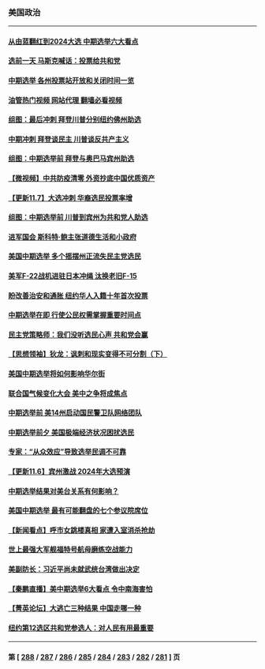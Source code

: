### 美国政治
---
#### [从由蓝翻红到2024大选 中期选举六大看点](../../pages/ncid1078159/n13861281.md?11080445) 
#### [选前一天 马斯克喊话：投票给共和党](../../pages/ncid1078159/n13861305.md?11080445) 
#### [中期选举 各州投票站开放和关闭时间一览](../../pages/ncid1078159/n13861302.md?11080445) 
#### [油管热门视频 网站代理 翻墙必看视频](http://150.230.27.170:81/youtube.html?11080445)
#### [组图：最后冲刺 拜登川普分别纽约佛州助选](../../pages/ncid1078159/n13861275.md?11080445) 
#### [中期冲刺 拜登谈民主 川普谈反共产主义](../../pages/ncid1078159/n13861282.md?11080445) 
#### [组图：中期选举前 拜登与奥巴马宾州助选](../../pages/ncid1078159/n13861220.md?11080445) 
#### [【微视频】中共防疫清零 外资抄底中国优质资产](../../pages/ncid1078159/n13861213.md?11080445) 
#### [【更新11.7】大选冲刺 华裔选民投票率增](../../pages/ncid1078159/n13861157.md?11080445) 
#### [组图：中期选举前 川普到宾州为共和党人助选](../../pages/ncid1078159/n13861080.md?11080445) 
#### [进军国会 斯科特·鲍主张道德生活和小政府](../../pages/ncid1078159/n13861022.md?11080445) 
#### [美国中期选举 多个摇摆州正流失民主党选民](../../pages/ncid1078159/n13861010.md?11080445) 
#### [美军F-22战机进驻日本冲绳 汰换老旧F-15](../../pages/ncid1078159/n13860783.md?11080445) 
#### [盼改善治安和通胀  纽约华人入籍十年首次投票](../../pages/ncid1078159/n13860904.md?11080445) 
#### [中期选举在即 行使公民权需掌握重要时间点](../../pages/ncid1078159/n13860846.md?11080445) 
#### [民主党策略师：我们没听选民心声 共和党会赢](../../pages/ncid1078159/n13860749.md?11080445) 
#### [【思想领袖】狄龙：讽刺和现实变得不可分割（下）](../../pages/ncid1078159/n13857389.md?11080445) 
#### [美国中期选举将如何影响华尔街](../../pages/ncid1078159/n13860688.md?11080445) 
#### [联合国气候变化大会 美中之争将成焦点](../../pages/ncid1078159/n13860639.md?11080445) 
#### [中期选举前 美14州启动国民警卫队网络团队](../../pages/ncid1078159/n13860605.md?11080445) 
#### [中期选举前夕 美国极端经济状况困扰选民](../../pages/ncid1078159/n13860614.md?11080445) 
#### [专家：“从众效应”导致选举民调不可靠](../../pages/ncid1078159/n13860543.md?11080445) 
#### [【更新11.6】宾州激战 2024年大选预演](../../pages/ncid1078159/n13860304.md?11080445) 
#### [中期选举结果对美台关系有何影响？](../../pages/ncid1078159/n13859857.md?11080445) 
#### [美国中期选举 最有可能翻盘的七个参议院席位](../../pages/ncid1078159/n13860287.md?11080445) 
#### [【新闻看点】呼市女跳楼真相 家遭入室消杀抢劫](../../pages/ncid1078159/n13860298.md?11080445) 
#### [世上最强大军舰福特号航母磨练空战能力](../../pages/ncid1078159/n13859885.md?11080445) 
#### [美副防长：习近平尚未就武统台湾做出决定](../../pages/ncid1078159/n13860294.md?11080445) 
#### [【秦鹏直播】美中期选举6大看点 令中南海害怕](../../pages/ncid1078159/n13860296.md?11080445) 
#### [【菁英论坛】大逃亡三种结果 中国走哪一种](../../pages/ncid1078159/n13860290.md?11080445) 
#### [纽约第12选区共和党参选人：对人民有用最重要](../../pages/ncid1078159/n13860260.md?11080445) 

---
#### 第 [ [288](./288.md?11080445) / [287](./287.md?11080445) / [286](./286.md?11080445) / [285](./285.md?11080445) / [284](./284.md?11080445) / [283](./283.md?11080445) / [282](./282.md?11080445) / [281](./281.md?11080445) ] 页
